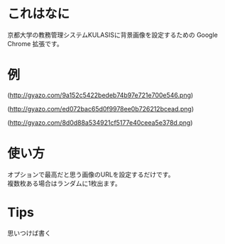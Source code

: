 # これはなに

京都大学の教務管理システムKULASISに背景画像を設定するための Google Chrome 拡張です。

# 例

(http://gyazo.com/9a152c5422bedeb74b97e721e700e546.png)

(http://gyazo.com/ed072bac65d0f9978ee0b726212bcead.png)

(http://gyazo.com/8d0d88a534921cf5177e40ceea5e378d.png)

# 使い方

オプションで最高だと思う画像のURLを設定するだけです。  
複数枚ある場合はランダムに1枚出ます。

# Tips

思いつけば書く
